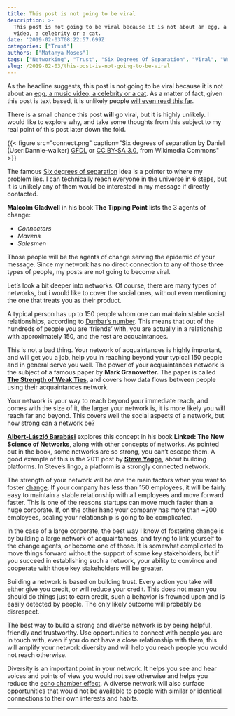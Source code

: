 ```yaml
---
title: This post is not going to be viral
description: >-
  This post is not going to be viral because it is not about an egg, a music
  video, a celebrity or a cat.
date: '2019-02-03T08:22:57.699Z'
categories: ["Trust"]
authors: ["Matanya Moses"]
tags: ["Networking", "Trust", "Six Degrees Of Separation", "Viral", "Weak Ties"]
slug: /2019-02-03/this-post-is-not-going-to-be-viral
---
```


As the headline suggests, this post is not going to be viral because it is not about an [egg, a music video, a celebrity or a cat](https://en.wikipedia.org/wiki/List_of_most-liked_online_posts). As a matter of fact, given this post is text based, it is unlikely people [will even read this far](https://slate.com/technology/2013/06/how-people-read-online-why-you-wont-finish-this-article.html).

There is a small chance this post **will** go viral, but it is highly unlikely. I would like to explore why, and take some thoughts from this subject to my real point of this post later down the fold.

{{< figure src="connect.png" caption="Six degrees of separation by Daniel (User:Dannie-walker) [GFDL](http://www.gnu.org/copyleft/fdl.html) or [CC BY-SA 3.0](https://creativecommons.org/licenses/by-sa/3.0), from Wikimedia Commons" >}}

The famous [Six degrees of separation](https://en.wikipedia.org/wiki/Six_degrees_of_separation) idea is a pointer to where my problem lies. I can technically reach everyone in the universe in 6 steps, but it is unlikely any of them would be interested in my message if directly contacted.

**Malcolm Gladwell** in his book **The Tipping Point** lists the 3 agents of change:

*   _Connectors_
*   _Mavens_
*   _Salesmen_

Those people will be the agents of change serving the epidemic of your message. Since my network has no direct connection to any of those three types of people, my posts are not going to become viral.

Let’s look a bit deeper into networks. Of course, there are many types of networks, but i would like to cover the social ones, without even mentioning the one that treats you as their product.

A typical person has up to 150 people whom one can maintain stable social relationships, according to [Dunbar’s number](https://en.wikipedia.org/wiki/Dunbar%27s_number). This means that out of the hundreds of people you are ‘friends’ with, you are actually in a relationship with approximately 150, and the rest are acquaintances.

This is not a bad thing. Your network of acquaintances is highly important, and will get you a job, help you in reaching beyond your typical 150 people and in general serve you well. The power of your acquaintances network is the subject of a famous paper by **Mark Granovetter.** The paper is called [**The Strength of Weak Ties**](https://sociology.stanford.edu/sites/g/files/sbiybj9501/f/publications/the_strength_of_weak_ties_and_exch_w-gans.pdf), and covers how data flows between people using their acquaintances network.

Your network is your way to reach beyond your immediate reach, and comes with the size of it, the larger your network is, it is more likely you will reach far and beyond. This covers well the social aspects of a network, but how strong can a network be?

[**Albert-László Barabási**](https://en.wikipedia.org/wiki/Albert-L%C3%A1szl%C3%B3_Barab%C3%A1si "Albert-László Barabási") explores this concept in his book **Linked: The New Science of Networks**, along with other concepts of networks. As pointed out in the book, some networks are so strong, you can’t escape them. A good example of this is the 2011 post by [**Steve Yegge**,](https://gist.github.com/chitchcock/1281611#file-20111011_steveyeggegoogleplatformrant-md) about building platforms. In Steve’s lingo, a platform is a strongly connected network.

The strength of your network will be one the main factors when you want to foster [change](https://medium.com/champions-think-ahead/managing-change-50f31254de33). If your company has less than 150 employees, it will be fairly easy to maintain a stable relationship with all employees and move forward faster. This is one of the reasons startups can move much faster than a huge corporate. If, on the other hand your company has more than ~200 employees, scaling your relationship is going to be complicated.

In the case of a large corporate, the best way I know of fostering change is by building a large network of acquaintances, and trying to link yourself to the change agents, or become one of those. It is somewhat complicated to move things forward without the support of some key stakeholders, but if you succeed in establishing such a network, your ability to convince and cooperate with those key stakeholders will be greater.

Building a network is based on building trust. Every action you take will either give you credit, or will reduce your credit. This does not mean you should do things just to earn credit, such a behavior is frowned upon and is easily detected by people. The only likely outcome will probably be disrespect.

The best way to build a strong and diverse network is by being helpful, friendly and trustworthy. Use opportunities to connect with people you are in touch with, even if you do not have a close relationship with them, this will amplify your network diversity and will help you reach people you would not reach otherwise.

Diversity is an important point in your network. It helps you see and hear voices and points of view you would not see otherwise and helps you reduce the [echo chamber effect](https://en.wikipedia.org/wiki/Echo_chamber_%28media%29). A diverse network will also surface opportunities that would not be available to people with similar or identical connections to their own interests and habits.

---
